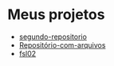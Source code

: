 # Meus projetos
- [segundo-repositorio](https://github.com/marcossousa2024/segundo-repositorio)
- [Repositório-com-arquivos](https://github.com/marcossousa2024/Repositorio-com-arquivos)
- [fsl02](https://github.com/marcossousa2024/fsl02)

